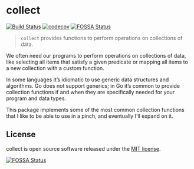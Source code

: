 # collect

[![Build Status](https://travis-ci.org/syntaqx/collect.svg?branch=master)](https://travis-ci.org/syntaqx/collect)
[![codecov](https://codecov.io/gh/syntaqx/collect/branch/master/graph/badge.svg)](https://codecov.io/gh/syntaqx/collect)
[![FOSSA Status](https://app.fossa.io/api/projects/git%2Bgithub.com%2Fsyntaqx%2Fcollect.svg?type=shield)](https://app.fossa.io/projects/git%2Bgithub.com%2Fsyntaqx%2Fcollect?ref=badge_shield)

> `collect` provides functions to perform operations on collections of data.

We often need our programs to perform operations on collections of data, like
selecting all items that satisfy a given predicate or mapping all items to a new
collection with a custom function.

In some languages it’s idiomatic to use generic data structures and algorithms.
Go does not support generics; in Go it’s common to provide collection functions
if and when they are specifically needed for your program and data types.

This package implements some of the most common collection functions that I
like to be able to use in a pinch, and eventually I'll expand on it.

## License

[MIT]: https://opensource.org/licenses/MIT

collect is open source software released under the [MIT license][MIT].

[![FOSSA Status](https://app.fossa.io/api/projects/git%2Bgithub.com%2Fsyntaqx%2Fcollect.svg?type=large)](https://app.fossa.io/projects/git%2Bgithub.com%2Fsyntaqx%2Fcollect?ref=badge_large)
